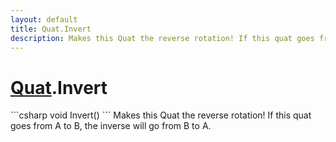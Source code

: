 ```yaml
---
layout: default
title: Quat.Invert
description: Makes this Quat the reverse rotation! If this quat goes from A to B, the inverse will go from B to A.
---
```

# [Quat]({{site.url}}/Pages/StereoKit/Quat.html).Invert

<div class='signature' markdown='1'>
```csharp
void Invert()
```
Makes this Quat the reverse rotation! If this quat goes
from A to B, the inverse will go from B to A.
</div>




